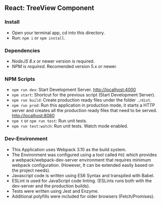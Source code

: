 ## React: TreeView Component

### Install
- Open your terminal app, cd into this directory.
- Run: `npm i` or `npm install`.

### Dependencies
- *NodeJS 8.x* or newer version is required.
- *NPM is required*. Recomended version 5.x or newer.

### NPM Scripts
- `npm run dev`: Start Development Server. <http://localhost:4000>
- `npm start`: Shortcut for the previous script (Start Development Server).
- `npm run build`: Create production ready files under the folder `./dist`.
- `npm run prod`: Run this application in production mode, it starts a HTTP server and creates all the production ready files that need to be served. <http://localhost:8080>
- `npm t` or `npm run test`: Run unit tests.
- `npm run test:watch`: Run unit tests. Watch mode enabled.

### Dev-Environment
- This Application uses Webpack 3.10 as the build system.
- The Environment was configured using a tool called `POI` which provides a webpack/webpack-dev-server environment that requires minimum webpack configuration. (However, It can be extended easily based on the project needs).
- Javascript code is written using ES6 Syntax and transpiled with Babel.
- ESLint is used for JavaScript code linting. (ESLints runs both with the dev-server and the production builds).
- Tests were written using Jest and Enzyme.
- Additional polyfills were included for older browsers (Fetch/Promises).

